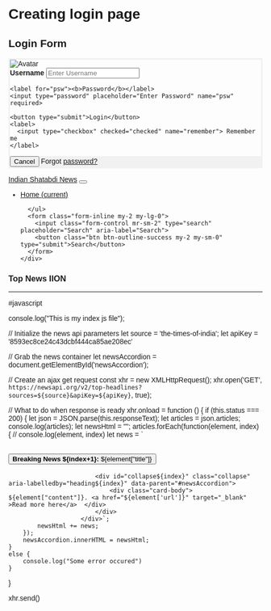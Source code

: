 <link rel="stylesheet" href="https://stackpath.bootstrapcdn.com/bootstrap/4.3.1/css/bootstrap.min.css"
 integrity="sha384-ggOyR0iXCbMQv3Xipma34MD+dH/1fQ784/j6cY/iJTQUOhcWr7x9JvoRxT2MZw1T" crossorigin="anonymous">


<script src="https://code.jquery.com/jquery-3.3.1.slim.min.js"
integrity="sha384-q8i/X+965DzO0rT7abK41JStQIAqVgRVzpbzo5smXKp4YfRvH+8abtTE1Pi6jizo"
crossorigin="anonymous"></script>

<script src="https://cdnjs.cloudflare.com/ajax/libs/popper.js/1.14.7/umd/popper.min.js"
 integrity="sha384-UO2eT0CpHqdSJQ6hJty5KVphtPhzWj9WO1clHTMGa3JDZwrnQq4sF86dIHNDz0W1"
 crossorigin="anonymous"></script>

<script src="https://stackpath.bootstrapcdn.com/bootstrap/4.3.1/js/bootstrap.min.js"
 integrity="sha384-JjSmVgyd0p3pXB1rRibZUAYoIIy6OrQ6VrjIEaFf/nJGzIxFDsf4x0xIM+B07jRM"
 crossorigin="anonymous"></script>



# Creating login page 
<!DOCTYPE html>
<html>
<head>
<meta name="viewport" content="width=device-width, initial-scale=1">
<style>
body {font-family: Arial, Helvetica, sans-serif;}
form {border: 3px solid #f1f1f1;}

input[type=text], input[type=password] {
  width: 100%;
  padding: 12px 20px;
  margin: 8px 0;
  display: inline-block;
  border: 1px solid #ccc;
  box-sizing: border-box;
}

button {
  background-color: #4CAF50;
  color: white;
  padding: 14px 20px;
  margin: 8px 0;
  border: none;
  cursor: pointer;
  width: 100%;
}

button:hover {
  opacity: 0.8;
}

.cancelbtn {
  width: auto;
  padding: 10px 18px;
  background-color: #f44336;
}

.imgcontainer {
  text-align: center;
  margin: 24px 0 12px 0;
}

img.avatar {
  width: 40%;
  border-radius: 50%;
}

.container {
  padding: 16px;
}

span.psw {
  float: right;
  padding-top: 16px;
}

/* Change styles for span and cancel button on extra small screens */
@media screen and (max-width: 300px) {
  span.psw {
     display: block;
     float: none;
  }
  .cancelbtn {
     width: 100%;
  }
}
</style>
</head>
<body>

<h2>Login Form</h2>

<form action="/action_page.php" method="post">
  <div class="imgcontainer">
    <img src="img_avatar2.png" alt="Avatar" class="avatar">
  </div>

  <div class="container">
    <label for="uname"><b>Username</b></label>
    <input type="text" placeholder="Enter Username" name="uname" required>

    <label for="psw"><b>Password</b></label>
    <input type="password" placeholder="Enter Password" name="psw" required>
        
    <button type="submit">Login</button>
    <label>
      <input type="checkbox" checked="checked" name="remember"> Remember me
    </label>
  </div>

  <div class="container" style="background-color:#f1f1f1">
    <button type="button" class="cancelbtn">Cancel</button>
    <span class="psw">Forgot <a href="#">password?</a></span>
  </div>
</form>

</body>
</html>


<!doctype html>
<html lang="en">

<head>
  <!-- Required meta tags -->
  <meta charset="utf-8">
  <meta name="viewport" content="width=device-width, initial-scale=1, shrink-to-fit=no">

  <!-- Bootstrap CSS -->
  <link rel="stylesheet" href="https://stackpath.bootstrapcdn.com/bootstrap/4.3.1/css/bootstrap.min.css"
    integrity="sha384-ggOyR0iXCbMQv3Xipma34MD+dH/1fQ784/j6cY/iJTQUOhcWr7x9JvoRxT2MZw1T" crossorigin="anonymous">

  <title>Welcome To Indian Shatabdi News</title>
</head>

<body>
  <nav class="navbar navbar-expand-lg navbar-dark bg-dark">
    <a class="navbar-brand" href="#">Indian Shatabdi News</a>
    <button class="navbar-toggler" type="button" data-toggle="collapse" data-target="#navbarSupportedContent"
      aria-controls="navbarSupportedContent" aria-expanded="false" aria-label="Toggle navigation">
      <span class="navbar-toggler-icon"></span>
    </button>
    <div class="collapse navbar-collapse" id="navbarSupportedContent">
      <ul class="navbar-nav mr-auto">
        <li class="nav-item active">
          <a class="nav-link" href="#">Home <span class="sr-only">(current)</span></a>
        </li>
        
        
      </ul>
      <form class="form-inline my-2 my-lg-0">
        <input class="form-control mr-sm-2" type="search" placeholder="Search" aria-label="Search">
        <button class="btn btn-outline-success my-2 my-sm-0" type="submit">Search</button>
      </form>
    </div>
  </nav>

  <div class="container my-3">
    <h3>Top News <span class="badge badge-secondary">IION</span></h3>
    <hr>
    <div class="accordion" id="newsAccordion"></div>
  </div>
  <!-- Optional JavaScript -->
  <!-- jQuery first, then Popper.js, then Bootstrap JS -->
  <script src="https://code.jquery.com/jquery-3.3.1.slim.min.js"
    integrity="sha384-q8i/X+965DzO0rT7abK41JStQIAqVgRVzpbzo5smXKp4YfRvH+8abtTE1Pi6jizo"
    crossorigin="anonymous"></script>
  <script src="https://cdnjs.cloudflare.com/ajax/libs/popper.js/1.14.7/umd/popper.min.js"
    integrity="sha384-UO2eT0CpHqdSJQ6hJty5KVphtPhzWj9WO1clHTMGa3JDZwrnQq4sF86dIHNDz0W1"
    crossorigin="anonymous"></script>
  <script src="https://stackpath.bootstrapcdn.com/bootstrap/4.3.1/js/bootstrap.min.js"
    integrity="sha384-JjSmVgyd0p3pXB1rRibZUAYoIIy6OrQ6VrjIEaFf/nJGzIxFDsf4x0xIM+B07jRM"
    crossorigin="anonymous"></script>
  <script src="inddel.js"></script>
</body>

</html>

#javascript 

console.log("This is my index js file");

// Initialize the news api parameters
let source = 'the-times-of-india';
let apiKey = '8593ec8ce24c43dcbf444ca85ae208ec'

// Grab the news container
let newsAccordion = document.getElementById('newsAccordion');

// Create an ajax get request
const xhr = new XMLHttpRequest();
xhr.open('GET', `https://newsapi.org/v2/top-headlines?sources=${source}&apiKey=${apiKey}`, true);

// What to do when response is ready
xhr.onload = function () {
    if (this.status === 200) {
        let json = JSON.parse(this.responseText);
        let articles = json.articles;
        console.log(articles);
        let newsHtml = "";
        articles.forEach(function(element, index) {
            // console.log(element, index)
            let news = `<div class="card">
                            <div class="card-header" id="heading${index}">
                                <h2 class="mb-0">
                                <button class="btn btn-link collapsed" type="button" data-toggle="collapse" data-target="#collapse${index}"
                                    aria-expanded="false" aria-controls="collapse${index}">
                                   <b>Breaking News ${index+1}:</b> ${element["title"]}
                                </button>
                                </h2>
                            </div>

                            <div id="collapse${index}" class="collapse" aria-labelledby="heading${index}" data-parent="#newsAccordion">
                                <div class="card-body"> ${element["content"]}. <a href="${element['url']}" target="_blank" >Read more here</a>  </div>
                            </div>
                        </div>`;
            newsHtml += news;
        });
        newsAccordion.innerHTML = newsHtml;
    }
    else {
        console.log("Some error occured")
    }
}

xhr.send()




